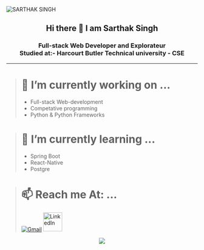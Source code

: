 <div align="center"> 
<p align="left"> <img src="https://komarev.com/ghpvc/?username=SARTHAK1SINGH" alt="SARTHAK SINGH" /> </p>
<h2>Hi there 👋 I am Sarthak Singh </h2>
<h3>Full-stack Web Developer and Explorateur <br>
  Studied at:- Harcourt Butler Technical university - CSE</h3> <hr>

</div>

<!--
**SARTHAK1SINGH/SARTHAK1SINGH** is a ✨ _special_ ✨ repository because its `README.md` (this file) appears on your GitHub profile.

Here are some ideas to get you started:



- 👯 I’m looking to collaborate on ...
- 🤔 I’m looking for help with ...
- 💬 Ask me about ...

- 😄 Pronouns: ...
- ⚡ Fun fact: ...
-->

> # 🔭 I’m currently working on ... <br>
> - Full-stack Web-development
> - Competative programming
> - Python & Python Frameworks 

> # 🌱 I’m currently learning ... <br>
> - Spring Boot
> - React-Native
> - Postgre

> # 📫 Reach me At: ...
> [<img src="https://i.ibb.co/HKJk3PZ/iconfinder-147-Gmail-logo-logos-4373722.png" alt="Gmail">](mailto:singhsarthak399@gmail.com)
[<img src="https://i.ibb.co/grgTybj/iconfinder-Rounded-Linkedin2-svg-5282542.png" height="50" alt="LinkedIn">](https://www.linkedin.com/in/sarthak-singh-310752185)


<p align="center" >
  <a href="https://github.com/anuraghazra/github-readme-stats"> 
    <img  src="https://github-readme-stats.vercel.app/api?username=SARTHAK1SINGH&&show_icons=true"/>
  </a>
</p>
